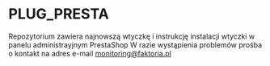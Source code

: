 # PLUG_PRESTA
Repozytorium zawiera najnowszą wtyczkę i instrukcję instalacji wtyczki w panelu administrayjnym PrestaShop
W razie wystąpienia problemów prośba o kontakt na adres e-mail monitoring@faktoria.pl
